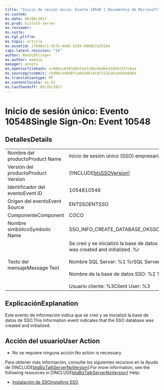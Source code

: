 ```yaml
---
title: "Inicio de sesión único: Evento 10548 | Documentos de Microsoft"
ms.custom: 
ms.date: 06/08/2017
ms.prod: biztalk-server
ms.reviewer: 
ms.suite: 
ms.tgt_pltfrm: 
ms.topic: article
ms.assetid: 176d8ec1-d2fe-44d5-b294-b068b7a3318a
caps.latest.revision: "14"
author: MandiOhlinger
ms.author: mandia
manager: anneta
ms.openlocfilehash: ec00bac8fb34bbfa43c662ebdbed34e9332fc8ae
ms.sourcegitcommit: cb908c540d8f1a692d01dc8f313e16cb4b4e696d
ms.translationtype: MT
ms.contentlocale: es-ES
ms.lasthandoff: 09/20/2017
---
```

# <a name="single-sign-on-event-10548"></a><span data-ttu-id="6bac8-102">Inicio de sesión único: Evento 10548</span><span class="sxs-lookup"><span data-stu-id="6bac8-102">Single Sign-On: Event 10548</span></span>
## <a name="details"></a><span data-ttu-id="6bac8-103">Detalles</span><span class="sxs-lookup"><span data-stu-id="6bac8-103">Details</span></span>  
  
|||  
|-|-|  
|<span data-ttu-id="6bac8-104">Nombre del producto</span><span class="sxs-lookup"><span data-stu-id="6bac8-104">Product Name</span></span>|<span data-ttu-id="6bac8-105">Inicio de sesión único (SSO) empresarial</span><span class="sxs-lookup"><span data-stu-id="6bac8-105">Enterprise Single Sign-On</span></span>|  
|<span data-ttu-id="6bac8-106">Versión del producto</span><span class="sxs-lookup"><span data-stu-id="6bac8-106">Product Version</span></span>|[!INCLUDE[btsSSOVersion](../includes/btsssoversion-md.md)]|  
|<span data-ttu-id="6bac8-107">Identificador del evento</span><span class="sxs-lookup"><span data-stu-id="6bac8-107">Event ID</span></span>|<span data-ttu-id="6bac8-108">10548</span><span class="sxs-lookup"><span data-stu-id="6bac8-108">10548</span></span>|  
|<span data-ttu-id="6bac8-109">Origen del evento</span><span class="sxs-lookup"><span data-stu-id="6bac8-109">Event Source</span></span>|<span data-ttu-id="6bac8-110">ENTSSO</span><span class="sxs-lookup"><span data-stu-id="6bac8-110">ENTSSO</span></span>|  
|<span data-ttu-id="6bac8-111">Componente</span><span class="sxs-lookup"><span data-stu-id="6bac8-111">Component</span></span>|<span data-ttu-id="6bac8-112">CO</span><span class="sxs-lookup"><span data-stu-id="6bac8-112">CO</span></span>|  
|<span data-ttu-id="6bac8-113">Nombre simbólico</span><span class="sxs-lookup"><span data-stu-id="6bac8-113">Symbolic Name</span></span>|<span data-ttu-id="6bac8-114">SSO_INFO_CREATE_DATABASE_OK</span><span class="sxs-lookup"><span data-stu-id="6bac8-114">SSO_INFO_CREATE_DATABASE_OK</span></span>|  
|<span data-ttu-id="6bac8-115">Texto del mensaje</span><span class="sxs-lookup"><span data-stu-id="6bac8-115">Message Text</span></span>|<span data-ttu-id="6bac8-116">Se creó y se inicializó la base de datos de SSO.%r</span><span class="sxs-lookup"><span data-stu-id="6bac8-116">The SSO database was created and initialized .%r</span></span><br /><br /> <span data-ttu-id="6bac8-117">Nombre SQL Server: %1 %r</span><span class="sxs-lookup"><span data-stu-id="6bac8-117">SQL Server Name: %1%r</span></span><br /><br /> <span data-ttu-id="6bac8-118">Nombre de la base de datos SSO: %2 %r</span><span class="sxs-lookup"><span data-stu-id="6bac8-118">SSO Database Name: %2%r</span></span><br /><br /> <span data-ttu-id="6bac8-119">Usuario cliente: %3</span><span class="sxs-lookup"><span data-stu-id="6bac8-119">Client User: %3</span></span>|  
  
## <a name="explanation"></a><span data-ttu-id="6bac8-120">Explicación</span><span class="sxs-lookup"><span data-stu-id="6bac8-120">Explanation</span></span>  
 <span data-ttu-id="6bac8-121">Este evento de información indica que se creó y se inicializó la base de datos de SSO.</span><span class="sxs-lookup"><span data-stu-id="6bac8-121">This Information event indicates that the SSO database was created and initialized.</span></span>  
  
## <a name="user-action"></a><span data-ttu-id="6bac8-122">Acción del usuario</span><span class="sxs-lookup"><span data-stu-id="6bac8-122">User Action</span></span>  
  
-   <span data-ttu-id="6bac8-123">No se requiere ninguna acción.</span><span class="sxs-lookup"><span data-stu-id="6bac8-123">No action is necessary.</span></span>  
  
 <span data-ttu-id="6bac8-124">Para obtener más información, consulte los siguientes recursos en la Ayuda de [!INCLUDE[btsBizTalkServerNoVersion](../includes/btsbiztalkservernoversion-md.md)]:</span><span class="sxs-lookup"><span data-stu-id="6bac8-124">For more information, see the following resources in [!INCLUDE[btsBizTalkServerNoVersion](../includes/btsbiztalkservernoversion-md.md)] Help:</span></span>  
  
-   [<span data-ttu-id="6bac8-125">Instalación de SSO</span><span class="sxs-lookup"><span data-stu-id="6bac8-125">Installing SSO</span></span>](../core/installing-sso.md)